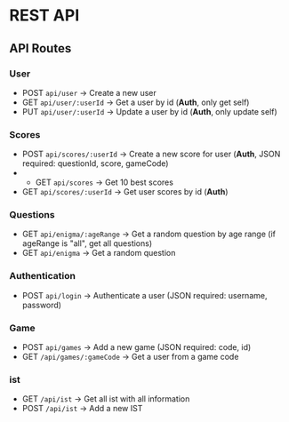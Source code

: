# REST API

## API Routes

### User
* POST `api/user` -> Create a new user
* GET `api/user/:userId` -> Get a user by id (**Auth**, only get self)
* PUT `api/user/:userId` -> Update a user by id (**Auth**, only update self)

### Scores
* POST `api/scores/:userId` -> Create a new score for user (**Auth**, JSON required: questionId, score, gameCode)
* * GET `api/scores` -> Get 10 best scores
* GET `api/scores/:userId` -> Get user scores by id (**Auth**)

### Questions
* GET `api/enigma/:ageRange` -> Get a random question by age range (if ageRange is "all", get all questions)
* GET `api/enigma` -> Get a random question

### Authentication
* POST `api/login` -> Authenticate a user (JSON required: username, password)

### Game
* POST `api/games` -> Add a new game (JSON required: code, id)
* GET `/api/games/:gameCode` -> Get a user from a game code

### ist
* GET `/api/ist` -> Get all ist with all information
* POST `/api/ist` -> Add a new IST
